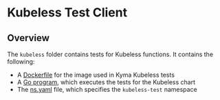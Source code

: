 # Kubeless Test Client

## Overview

The `kubeless` folder contains tests for Kubeless functions. It contains the following:
* A [Dockerfile](Dockerfile) for the image used in Kyma Kubeless tests
* A [Go program](kubeless-tests.go), which executes the tests for the Kubeless chart
* The [ns.yaml](ns.yaml) file, which specifies the `kubeless-test` namespace
